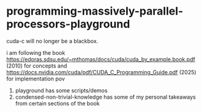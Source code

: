 # programming-massively-parallel-processors-playground
cuda-c will no longer be a blackbox. 

i am following the book https://edoras.sdsu.edu/~mthomas/docs/cuda/cuda_by_example.book.pdf (2010) for concepts and https://docs.nvidia.com/cuda/pdf/CUDA_C_Programming_Guide.pdf (2025) for implementation pov 

1. playground has some scripts/demos
2. condensed-non-trivial-knowledge has some of my personal takeaways from certain sections of the book